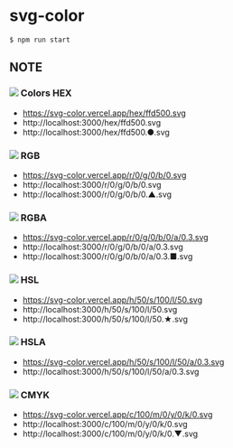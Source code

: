# svg-color

```
$ npm run start
```

## NOTE

### ![](https://svg-color.vercel.app/hex/ffd500.svg) Colors HEX

- https://svg-color.vercel.app/hex/ffd500.svg
- http://localhost:3000/hex/ffd500.svg
- http://localhost:3000/hex/ffd500.●.svg

### ![](https://svg-color.vercel.app/r/0/g/0/b/0.svg) RGB

- https://svg-color.vercel.app/r/0/g/0/b/0.svg
- http://localhost:3000/r/0/g/0/b/0.svg
- http://localhost:3000/r/0/g/0/b/0.▲.svg

### ![](https://svg-color.vercel.app/r/0/g/0/b/0/a/0.3.svg) RGBA

- https://svg-color.vercel.app/r/0/g/0/b/0/a/0.3.svg
- http://localhost:3000/r/0/g/0/b/0/a/0.3.svg
- http://localhost:3000/r/0/g/0/b/0/a/0.3.■.svg

### ![](https://svg-color.vercel.app/h/50/s/100/l/50.svg) HSL

- https://svg-color.vercel.app/h/50/s/100/l/50.svg
- http://localhost:3000/h/50/s/100/l/50.svg
- http://localhost:3000/h/50/s/100/l/50.★.svg

### ![](https://svg-color.vercel.app/h/50/s/100/l/50/a/0.3.svg) HSLA

- https://svg-color.vercel.app/h/50/s/100/l/50/a/0.3.svg
- http://localhost:3000/h/50/s/100/l/50/a/0.3.svg

### ![](https://svg-color.vercel.app/c/100/m/0/y/0/k/0.svg) CMYK

- https://svg-color.vercel.app/c/100/m/0/y/0/k/0.svg
- http://localhost:3000/c/100/m/0/y/0/k/0.svg
- http://localhost:3000/c/100/m/0/y/0/k/0.▼.svg
